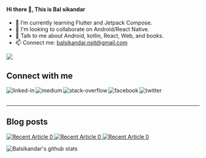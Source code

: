 #### Hi there 👋, This is Bal sikandar

- 🌱 I’m currently learning Flutter and Jetpack Compose.
- 👯 I'm looking to collaborate on Android/React Native.
- 💬 Talk to me about Android, kotlin, React, Web, and books.
- 📫 Connect me: balsikandar.nsit@gmail.com

![](https://komarev.com/ghpvc/?username=balsikandar)

## Connect with me
[<img align="left" alt="linked-in" src="https://img.shields.io/badge/linkedin-%230077B5.svg?&style=for-the-badge&logo=linkedin&logoColor=white" />](https://www.linkedin.com/in/balsikandar/)
[<img align="left" alt="medium" src="https://img.shields.io/badge/medium-%2312100E.svg?&style=for-the-badge&logo=medium&logoColor=white" />](https://medium.com/@balsikandar)
[<img align="left" alt="stack-overflow" src="https://img.shields.io/badge/stack%20overflow-FE7A16?logo=stack-overflow&logoColor=white&style=for-the-badge" />](https://stackoverflow.com/users/5332531/bali)
[<img align="left" alt="facebook" src="https://img.shields.io/badge/facebook-%231877F2.svg?&style=for-the-badge&logo=facebook&logoColor=white" />](https://www.facebook.com/balsikandar)
[<img align="left" alt="twitter" src="https://img.shields.io/badge/twitter-%231DA1F2.svg?&style=for-the-badge&logo=twitter&logoColor=white" />](https://twitter.com/balsikandar?lang=en)
<br>
<br>

---

## Blog posts
<a target="_blank" href="https://github-readme-medium-recent-article.vercel.app/medium/@balsikandar/0"><img src="https://github-readme-medium-recent-article.vercel.app/medium/@balsikandar/0" alt="Recent Article 0"> 
<a target="_blank" href="https://github-readme-medium-recent-article.vercel.app/medium/@balsikandar/0"><img src="https://github-readme-medium-recent-article.vercel.app/medium/@balsikandar/1" alt="Recent Article 0"> 
<a target="_blank" href="https://github-readme-medium-recent-article.vercel.app/medium/@balsikandar/0"><img src="https://github-readme-medium-recent-article.vercel.app/medium/@balsikandar/2" alt="Recent Article 0"> 

<img align="left" alt="Balsikandar's github stats" src="https://github-readme-stats.vercel.app/api?username=balsikandar&show-icons=true&hide_border=true" />
